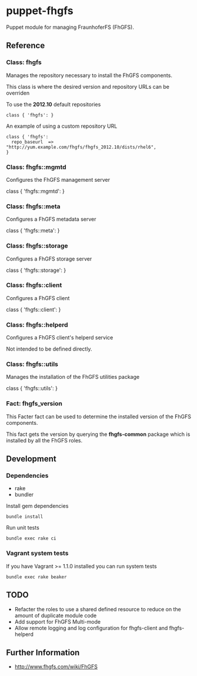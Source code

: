 # puppet-fhgfs

Puppet module for managing FraunhoferFS (FhGFS).

## Reference

### Class: fhgfs

Manages the repository necessary to install the FhGFS components.

This class is where the desired version and repository URLs can be overriden

To use the **2012.10** default repositories

    class { 'fhgfs': }

An example of using a custom repository URL

    class { 'fhgfs':
      repo_baseurl  => "http://yum.example.com/fhgfs/fhgfs_2012.10/dists/rhel6",
    }


### Class: fhgfs::mgmtd

Configures the FhGFS management server

class { 'fhgfs::mgmtd': }

### Class: fhgfs::meta

Configures a FhGFS metadata server

class { 'fhgfs::meta': }

### Class: fhgfs::storage

Configures a FhGFS storage server

class { 'fhgfs::storage': }

### Class: fhgfs::client

Configures a FhGFS client

class { 'fhgfs::client': }

### Class: fhgfs::helperd

Configures a FhGFS client's helperd service

Not intended to be defined directly.

### Class: fhgfs::utils

Manages the installation of the FhGFS utilities package

class { 'fhgfs::utils': }

### Fact: fhgfs_version

This Facter fact can be used to determine the installed version of the FhGFS components.

This fact gets the version by querying the **fhgfs-common** package which is installed by all
the FhGFS roles.

## Development

### Dependencies

* rake
* bundler

Install gem dependencies

    bundle install

Run unit tests

    bundle exec rake ci

### Vagrant system tests

If you have Vagrant >= 1.1.0 installed you can run system tests

    bundle exec rake beaker

## TODO

* Refacter the roles to use a shared defined resource to reduce on the amount of duplicate module code
* Add support for FhGFS Multi-mode
* Allow remote logging and log configuration for fhgfs-client and fhgfs-helperd

## Further Information

* http://www.fhgfs.com/wiki/FhGFS
